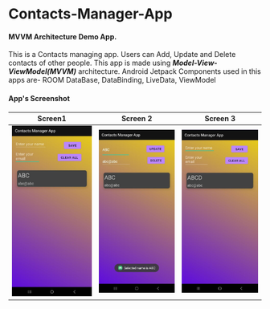 # Contacts-Manager-App
#### MVVM Architecture Demo App.
This is a Contacts managing app. Users can Add, Update and Delete contacts of other people.
This app is made using ***Model-View-ViewModel(MVVM)*** architecture. 
Android Jetpack Components used in this apps are-
ROOM DataBase, DataBinding, LiveData, ViewModel
#### App's Screenshot

 Screen1                   |  Screen 2          |  Screen 3
:-------------------------:|:------------------:|:-----------------:
![pic1](https://github.com/HawkItzme/My-Pics-Repo/blob/main/Contacts%20Manage%20App/Pic1.jpeg?raw=true) | ![pic2](https://github.com/HawkItzme/My-Pics-Repo/blob/main/Contacts%20Manage%20App/pic2.jpeg?raw=true) | ![pic3](https://github.com/HawkItzme/My-Pics-Repo/blob/main/Contacts%20Manage%20App/pic3.jpeg?raw=true) |


